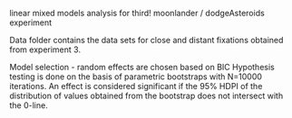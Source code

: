 linear mixed models analysis for third! moonlander / dodgeAsteroids experiment

Data folder contains the data sets for close and distant fixations obtained from experiment 3.

Model selection - random effects are chosen based on BIC Hypothesis testing is done on the basis of parametric bootstraps with N=10000 iterations. An effect is considered significant if the 95% HDPI of the distribution of values obtained from the bootstrap does not intersect with the 0-line.
